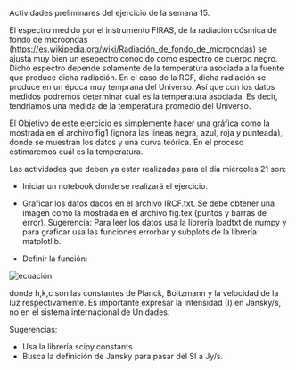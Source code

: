 Actividades preliminares del ejercicio de la semana 15. 

El espectro medido por el instrumento FIRAS, de la radiación cósmica de fondo de microondas (https://es.wikipedia.org/wiki/Radiación_de_fondo_de_microondas) se ajusta muy bien un esepectro conocido como espectro de cuerpo negro. Dicho espectro depende solamente de la temperatura asociada a la fuente que produce dicha radiación. En el caso de la RCF, dicha radiación se produce en un época muy temprana del Universo. Así que con los datos medidos podremos determinar cual es la temperatura asociada. Es decir, tendríamos una medida de la temperatura promedio del Universo. 

El Objetivo de este ejercicio es simplemente hacer una gráfica como la mostrada en el archivo fig1 (ignora las lineas negra, azul, roja y punteada), donde se muestran los datos y una curva teórica. En el proceso estimaremos cuál es la temperatura. 

Las actividades que deben ya estar realizadas para el día miércoles 21 son: 

- Iniciar un notebook donde se realizará el ejercicio.
- Graficar los datos dados en el archivo IRCF.txt. Se debe obtener una imagen como la mostrada en el archivo fig.tex (puntos y barras de error). Sugerencia: Para leer los datos usa la librería loadtxt de numpy y para graficar usa las funciones errorbar y subplots de la librería matplotlib.


- Definir la función: 

![ecuación](https://latex.codecogs.com/gif.latex?I(\nu,T)=&space;\frac{h&space;\nu^3}{c^2}\frac{1}{e^{h&space;\nu/k&space;T}-1})

donde h,k,c son las constantes de Planck, Boltzmann y la velocidad de la luz respectivamente. Es importante expresar la Intensidad (I) en Jansky/s, no en el sistema internacional de Unidades. 

Sugerencias: 
 - Usa la librería scipy.constants 
 - Busca la definición de Jansky para pasar del SI a Jy/s. 



